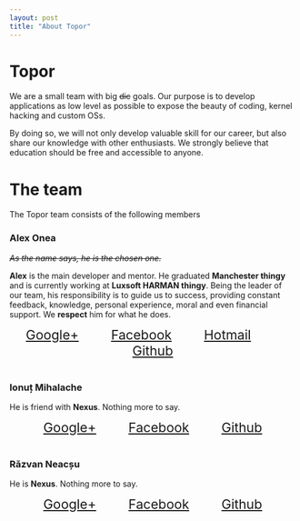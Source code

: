 ```yaml
---
layout: post
title: "About Topor"
---
```

# Topor

We are a small team with big ~~dic~~ goals. Our purpose is to develop applications as low level as possible to expose the beauty of coding, kernel hacking and custom OSs.

By doing so, we will not only develop valuable skill for our career, but also share our knowledge with other enthusiasts. We strongly believe that education should be free and accessible to anyone.

# The team

The Topor team consists of the following members

### Alex Onea

~~*As the name says, he is the chosen one.*~~

**Alex** is the main developer and mentor. He graduated **Manchester thingy** and is currently working at **Luxsoft HARMAN thingy**. Being the leader of our team, his responsibility is to guide us to success, providing constant feedback, knowledge, personal experience, moral and even financial support. We **respect** him for what he does.

<div align="center" width="100%" style="font-size:23px">
<a href="" style="margin-right:10%;">Google+</a>
<a href="" style="margin-right:10%;">Facebook</a>
<a href="lol" style="margin-right:10%;">Hotmail</a>
<a href="">Github</a>
</div>
</br>

### Ionuț Mihalache

He is friend with **Nexus**. Nothing more to say.

<div align="center" width="100%" style="font-size:23px">
<a href="" style="margin-right:10%;">Google+</a>
<a href="" style="margin-right:10%;">Facebook</a>
<a href="">Github</a>
</div>
</br>

### Răzvan Neacșu

He is **Nexus**. Nothing more to say.

<div align="center" width="100%" style="font-size:23px">
<a href="https://plus.google.com/u/0/+RazvanNeacsuNexus" style="margin-right:10%;">Google+</a>
<a href="https://www.facebook.com/neacsu.razvan.75" style="margin-right:10%;">Facebook</a>
<a href="https://github.com/OriginalNexus">Github</a>
</div>
</br>
